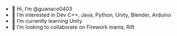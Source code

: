 - 👋 Hi, I’m @guanaco0403
- 👀 I’m interested in Dev C++, Java, Python, Unity, Blender, Arduino
- 🌱 I’m currently learning Unity
- 💞️ I’m looking to collaborate on Firework mania, Rift 
